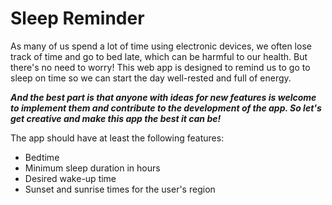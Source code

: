 # Sleep Reminder

As many of us spend a lot of time using electronic devices, 
we often lose track of time and go to bed late, which can be harmful to our health. 
But there's no need to worry! This web app is designed to remind us to go to sleep on time so we can start the day well-rested and full of energy. 

***And the best part is that anyone with ideas for new features is welcome to implement them and contribute to the development of the app. 
So let's get creative and make this app the best it can be!***

The app should have at least the following features:

- Bedtime
- Minimum sleep duration in hours
- Desired wake-up time
- Sunset and sunrise times for the user's region

